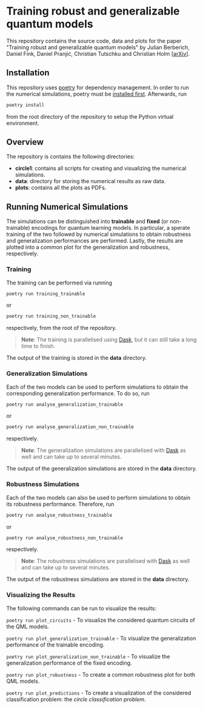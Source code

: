 # Training robust and generalizable quantum models
This repository contains the source code, data and plots for the paper 
"Training robust and generalizable quantum models" 
by Julian Berberich, Daniel Fink, Daniel Pranjić, Christian Tutschku and Christian Holm [[arXiv](https://arxiv.org/abs/2311.11871)].

## Installation
This repository uses [poetry](https://python-poetry.org) for dependency management.
In order to run the numerical simulations, poetry must be [installed first](https://python-poetry.org/docs/#installation).
Afterwards, run 

``` bash
poetry install
```

from the root directory of the repository to setup the Python virtual environment.

## Overview

The repository is contains the following directories:

- __circle1__: contains all scripts for creating and visualizing the numerical simulations.
- __data__: directory for storing the numerical results as raw data.
- __plots__: contains all the plots as PDFs.

## Running Numerical Simulations

The simulations can be distinguished into __trainable__ and __fixed__ (or non-trainable) encodings for quantum learning models.
In particular, a sperate training of the two followed by numerical simulations to obtain robustness and generalization performances are performed.
Lastly, the results are plotted into a common plot for the generalization and robustness, respectively.

### Training

The training can be performed via running

``` bash
poetry run training_trainable
```

or

``` bash
poetry run training_non_trainable
```

respectively, from the root of the repository.

> __Note__: The training is parallelised using [Dask](https://www.dask.org), but it can still take a long time to finish.

The output of the training is stored in the __data__ directory.

### Generalization Simulations

Each of the two models can be used to perform simulations to obtain the corresponding generalization performance.
To do so, run

``` bash
poetry run analyse_generalization_trainable
```

or

``` bash
poetry run analyse_generalization_non_trainable
```

respectively.

> __Note__: The generalization simulations are parallelised with [Dask](https://www.dask.org) as well and can take up to several minutes.

The output of the generalization simulations are stored in the __data__ directory.

### Robustness Simulations

Each of the two models can also be used to perform simulations to obtain its robustness performance.
Therefore, run

``` bash
poetry run analyse_robustness_trainable
```

or

``` bash
poetry run analyse_robustness_non_trainable
```

respectively.

> __Note__: The robustness simulations are parallelised with [Dask](https://www.dask.org) as well and can take up to several minutes.

The output of the robustness simulations are stored in the __data__ directory.

### Visualizing the Results

The following commands can be run to visualize the results:

`poetry run plot_circuits` - To visualize the considered quantum circuits of the QML models.

`poetry run plot_generalization_trainable` - To visualize the generalization performance of the trainable encoding.

`poetry run plot_generalization_non_trainable` - To visualize the generalization performance of the fixed encoding.

`poetry run plot_robustness` - To create a common robustness plot for both QML models.

`poetry run plot_predictions` - To create a visualization of the considered classification problem: the *circle classification problem*.
